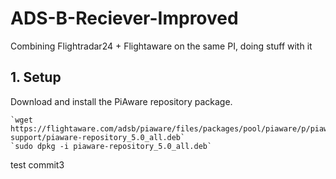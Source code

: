 # ADS-B-Reciever-Improved
Combining Flightradar24 + Flightaware on the same PI, doing stuff with it

## 1. Setup
Download and install the PiAware repository package.

    `wget https://flightaware.com/adsb/piaware/files/packages/pool/piaware/p/piaware-support/piaware-repository_5.0_all.deb`
    `sudo dpkg -i piaware-repository_5.0_all.deb`

test commit3
